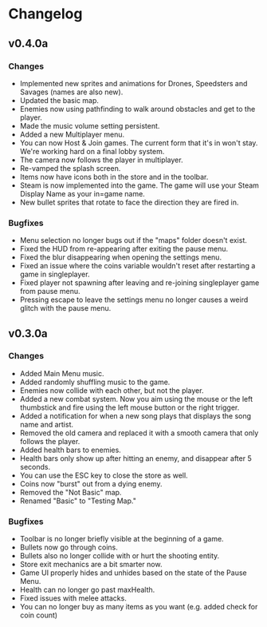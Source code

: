 # Changelog
## v0.4.0a
### Changes
- Implemented new sprites and animations for Drones, Speedsters and Savages (names are also new).
- Updated the basic map.
- Enemies now using pathfinding to walk around obstacles and get to the player.
- Made the music volume setting persistent.
- Added a new Multiplayer menu.
- You can now Host & Join games. The current form that it's in won't stay. We're working hard on a final lobby system.
- The camera now follows the player in multiplayer.
- Re-vamped the splash screen.
- Items now have icons both in the store and in the toolbar.
- Steam is now implemented into the game. The game will use your Steam Display Name as your in=game name.
- New bullet sprites that rotate to face the direction they are fired in.

### Bugfixes
- Menu selection no longer bugs out if the "maps" folder doesn't exist.
- Fixed the HUD from re-appearing after exiting the pause menu.
- Fixed the blur disappearing when opening the settings menu.
- Fixed an issue where the coins variable wouldn't reset after restarting a game in singleplayer.
- Fixed player not spawning after leaving and re-joining singleplayer game from pause menu.
- Pressing escape to leave the settings menu no longer causes a weird glitch with the pause menu.

## v0.3.0a
### Changes
- Added Main Menu music.
- Added randomly shuffling music to the game.
- Enemies now collide with each other, but not the player.
- Added a new combat system. Now you aim using the mouse or the left thumbstick and fire using the left mouse button or the right trigger.
- Added a notification for when a new song plays that displays the song name and artist.
- Removed the old camera and replaced it with a smooth camera that only follows the player.
- Added health bars to enemies.
- Health bars only show up after hitting an enemy, and disappear after 5 seconds.
- You can use the ESC key to close the store as well.
- Coins now "burst" out from a dying enemy.
- Removed the "Not Basic" map.
- Renamed "Basic" to "Testing Map."

### Bugfixes
- Toolbar is no longer briefly visible at the beginning of a game.
- Bullets now go through coins.
- Bullets also no longer collide with or hurt the shooting entity.
- Store exit mechanics are a bit smarter now.
- Game UI properly hides and unhides based on the state of the Pause Menu.
- Health can no longer go past maxHealth.
- Fixed issues with melee attacks.
- You can no longer buy as many items as you want (e.g. added check for coin count)
